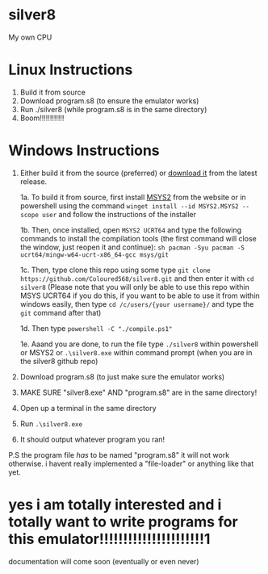 # silver8
My own CPU

# Linux Instructions
1. Build it from source
2. Download program.s8 (to ensure the emulator works)
3. Run ./silver8 (while program.s8 is in the same directory)
4. Boom!!!!!!!!!!!!

# Windows Instructions
1. Either build it from the source (preferred) or [download it](https://github.com/Coloured568/silver8/releases) from the latest release.

   1a. To build it from source, first install [MSYS2](https://msys2.org) from the website or in powershell using the command `winget install --id MSYS2.MSYS2 --scope user` and follow the instructions of the installer

   1b. Then, once installed, open `MSYS2 UCRT64` and type the following commands to install the compilation tools (the first command will close the window, just reopen it and continue):
       ```sh
       pacman -Syu
       pacman -S ucrt64/mingw-w64-ucrt-x86_64-gcc
       msys/git
       ```

   1c. Then, type clone this repo using some type `git clone https://github.com/Coloured568/silver8.git` and then enter it with `cd silver8` (Please note that you will only be able to use this repo within MSYS UCRT64 if you do this, if you want to be able to use it from within windows easily, then type `cd /c/users/{your username}/` and type the `git` command after that)

   1d. Then type `powershell -C "./compile.ps1"`

   1e. Aaand you are done, to run the file type `./silver8` within powershell or MSYS2 or `.\silver8.exe` within command prompt (when you are in the silver8 github repo)
   
3. Download program.s8 (to just make sure the emulator works)
4. MAKE SURE "silver8.exe" AND "program.s8" are in the same directory!
5. Open up a terminal in the same directory
6. Run `.\silver8.exe`
7. It should output whatever program you ran!

P.S the program file *has* to be named "program.s8" it will not work otherwise. i havent really implemented a "file-loader" or anything like that yet.
# yes i am totally interested and i totally want to write programs for this emulator!!!!!!!!!!!!!!!!!!!!!!1
documentation will come soon (eventually or even never)
